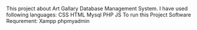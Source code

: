 This project about Art Gallary Database Management System. 
I have used following languages: 
CSS
HTML
Mysql 
PHP
JS 
To run this Project 
Software Requrement:
Xampp 
phpmyadmin
